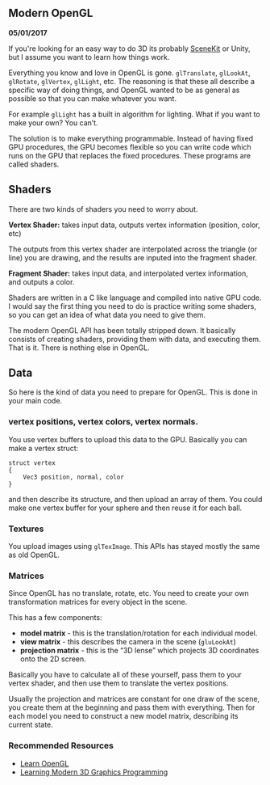 Modern OpenGL
-------------
**05/01/2017**

If you're looking for an easy way to do 3D its probably [SceneKit](https://developer.apple.com/documentation/scenekit) or Unity,
but I assume you want to learn how things work.

Everything you know and love in OpenGL is gone. `glTranslate`, `glLookAt`, `glRotate`, `glVertex`, `glLight`, etc.
The reasoning is that these all describe a specific way of doing things, and OpenGL wanted to be as general as possible so that you can make whatever you want.

For example `glLight` has a built in algorithm for lighting. What if you want to make your own? You can’t. 

The solution is to make everything programmable. Instead of having fixed GPU procedures, the GPU becomes flexible so you can write code which runs on the GPU that replaces the fixed procedures.
These programs are called shaders.

## Shaders

There are two kinds of shaders you need to worry about.

**Vertex Shader:** takes input data, outputs vertex information (position, color, etc)

The outputs from this vertex shader are interpolated across the triangle (or line) you are drawing, and the results are inputed into the fragment shader.

**Fragment Shader:** takes input data, and interpolated vertex information, and outputs a color.

Shaders are written in a C like language and compiled into native GPU code.
I would say the first thing you need to do is practice writing some shaders, so you can get an idea of what data you need to give them.

The modern OpenGL API has been totally stripped down. It basically consists of creating shaders, providing them with data, and executing them.
That is it. There is nothing else in OpenGL.

## Data

So here is the kind of data you need to prepare for OpenGL. This is done in your main code.

### vertex positions, vertex colors, vertex normals.

You use vertex buffers to upload this data to the GPU. Basically you can make a vertex struct:

```
struct vertex
{
    Vec3 position, normal, color
}
```

and  then describe its structure, and then upload an array of them. You could make one vertex buffer for your sphere and then reuse it for each ball.

### Textures

You upload images using `glTexImage`. This APIs has stayed mostly the same as old OpenGL.

### Matrices

Since OpenGL has no translate, rotate, etc. You need to create your own transformation matrices for every object in the scene. 

This has a few components:

- **model matrix** - this is the translation/rotation for each individual model.
- **view matrix** - this describes the camera in the scene (`gluLookAt`)
- **projection matrix** - this is the “3D lense” which projects 3D coordinates onto the 2D screen.

Basically you have to calculate all of these yourself, pass them to your vertex shader, and then use them to translate the vertex positions.

Usually the projection and matrices are constant for one draw of the scene, you create them at the beginning and pass them with everything.
Then for each model you need to construct a new model matrix, describing its current state.

### Recommended Resources

- [Learn OpenGL](https://learnopengl.com/)
- [Learning Modern 3D Graphics Programming](https://paroj.github.io/gltut/)



